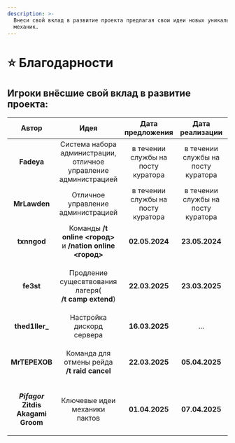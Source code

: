 ```yaml
---
description: >-
  Внеси свой вклад в развитие проекта предлагая свои идеи новых уникальных
  механик.
---
```


# ⭐ Благодарности

## Игроки внёсшие свой вклад в развитие проекта:

|                                                        Автор                                                       |                                     Идея                                    |          Дата предложения          |           Дата реализации          | Значимость 1-5 |
| :----------------------------------------------------------------------------------------------------------------: | :-------------------------------------------------------------------------: | :--------------------------------: | :--------------------------------: | :------------: |
|                                                     **Fadeya**                                                     |       Система набора администрации, отличное управление администрацией      | в течении службы на посту куратора | в течении службы на посту куратора |      **5**     |
|                                                    **MrLawden**                                                    |                      Отличное управление администрацией                     | в течении службы на посту куратора | в течении службы на посту куратора |      **5**     |
|                                                     **txnngod**                                                    |          Команды **/t online <город>** и **/nation online <город>**         |           **02.05.2024**           |           **23.05.2024**           |      **1**     |
|                                                      **fe3st**                                                     | <p>Продление сущесвтвования лагеря(<br><strong>/t camp extend</strong>)</p> |           **22.03.2025**           |           **23.03.2025**           |      **1**     |
|                                                   **thed1ller\_**                                                  |                          Настройка дискорд сервера                          |           **16.03.2025**           |                 ...                |      **5**     |
|                                                    **MrTEPEXOB**                                                   |      <p>Команда для отмены рейда<br><strong>/t raid cancel</strong></p>     |           **22.03.2025**           |           **05.04.2025**           |      **2**     |
| <p><strong>_Pifagor_</strong><br><strong>Zitdis</strong><br><strong>Akagami</strong><br><strong>Groom</strong></p> |                        Ключевые идеи механики пактов                        |           **01.04.2025**           |           **07.04.2025**           |      **3**     |

